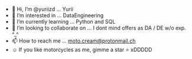 - 👋 Hi, I’m @yuriizd ... Yurii
- 👀 I’m interested in ... DataEngineering
- 🌱 I’m currently learning ... Python and SQL
- 💞️ I’m looking to collaborate on ... I dont mind offers as DA / DE w/o exp. ^_^
- 📫 How to reach me ... moto.cream@protonmail.ch
- :relaxed: If you like motorcycles as me, gimme a star :star: xDDDDD




<!---
yuriizd/yuriizd is a ✨ special ✨ repository because its `README.md` (this file) appears on your GitHub profile.
You can click the Preview link to take a look at your changes.
--->
